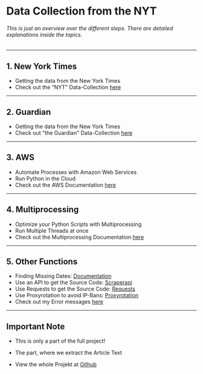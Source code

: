 # Data Collection from the NYT

###### This is just an overview over the different steps. There are detailed explanations inside the topics.

---

## 1. New York Times

- Getting the data from the New York Times
- Check out the "NYT" Data-Collection [here](./NYT/)

---

## 2. Guardian

- Getting the data from the New York Times
- Check out "the Guardian" Data-Collection [here](./Guardian/)

---

## 3. AWS

- Automate Processes with Amazon Web Services
- Run Python in the Cloud
- Check out the AWS Documentation [here](./AWS/)

---

## 4. Multiprocessing

- Optimize your Python Scripts with Multiprocessing
- Run Multiple Threads at once
- Check out the Multiprocessing Documentation [here](./Multiprocessing/)

---

## 5. Other Functions

- Finding Missing Dates: [Documentation](./Missing-Files/)
- Use an API to get the Source Code: [Scraperapi](./Scraperapi/)
- Use Requests to get the Source Code: [Requests](./Requests/)
- Use Proxyrotation to avoid IP-Bans: [Proxyrotation](./Proxyrotation/)
- Check out my Error messages [here](./Errors/)

---

## Important Note

- This is only a part of the full project!

- The part, where we extract the Article Text

- View the whole Projekt at [Github](https://github.com/AdminL3/Jugend-Forscht/)
